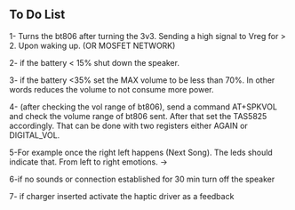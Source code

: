 To Do List
-------------------
	
1- Turns the bt806 after turning the 3v3. Sending a high signal to Vreg for > 2. Upon waking up. (OR MOSFET NETWORK)

2- if the battery < 15% shut down the speaker. 

3-  if the battery <35% set the MAX volume to be less than 70%. In other words reduces the volume to not consume more power. 

4- (after checking the vol range of bt806), send a command AT+SPKVOL and check the volume range of bt806 sent. After that set the TAS5825 accordingly. That can be done with two registers either AGAIN or DIGITAL_VOL. 

5-For example once the right left happens (Next Song). The leds should indicate that. From left to right emotions. ->

6-if no sounds or connection established for 30 min turn off the speaker

7- if charger inserted activate the haptic driver as a feedback 
